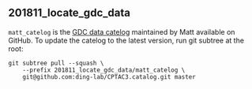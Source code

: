 ## 201811_locate_gdc_data

`matt_catelog` is the [GDC data catelog][matt-catelog-github] maintained by
Matt available on GitHub. To update the catelog to the latest version, run git
subtree at the root:

```
git subtree pull --squash \
    --prefix 201811_locate_gdc_data/matt_catelog \
    git@github.com:ding-lab/CPTAC3.catalog.git master
```

[matt-catelog-github]: https://github.com/ding-lab/CPTAC3.catalog
